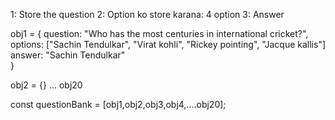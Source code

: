 <!-- Data store -->
1: Store the question
2: Option ko store karana: 4 option
3: Answer


obj1 = {
    question: "Who has the most centuries in international cricket?",
    options: ["Sachin Tendulkar", "Virat kohli", "Rickey pointing", "Jacque 
              kallis"]
    answer: "Sachin Tendulkar"          
}



obj2 = {} ... obj20

const questionBank =      [obj1,obj2,obj3,obj4,....obj20];

<!--  Selection 5 objects randomly -->




